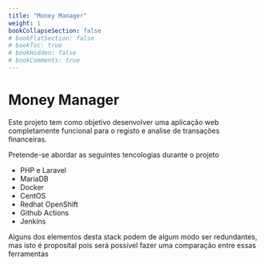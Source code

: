 ```yaml
---
title: "Money Manager"
weight: 1
bookCollapseSection: false
# bookFlatSection: false
# bookToc: true
# bookHidden: false
# bookComments: true
---
```


# Money Manager
Este projeto tem como objetivo desenvolver uma aplicação web completamente funcional para o registo e analise de transações financeiras.  

Pretende-se abordar as seguintes tencologias durante o projeto
- PHP e Laravel
- MariaDB
- Docker
- CentOS
- Redhat OpenShift
- Github Actions
- Jenkins

Alguns dos elementos desta stack podem de algum modo ser redundantes, mas isto é proposital pois será possivel fazer uma comparação entre essas ferramentas